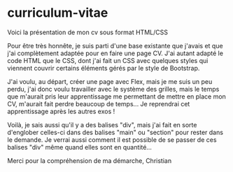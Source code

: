 # curriculum-vitae
Voici la présentation de mon cv sous format HTML/CSS

Pour être très honnête, je suis parti d'une base existante que j'avais et que j'ai complètement adaptée pour en faire une page CV. J'ai autant adapté le code HTML que le CSS, dont j'ai fait un CSS avec quelques styles qui viennent couvrir certains éléments gérés par le style de Bootstrap.

J'ai voulu, au départ, créer une page avec Flex, mais je me suis un peu perdu, j'ai donc voulu travailler avec le système des grilles, mais le temps que m'aurait pris leur apprentissage me permettant de mettre en place mon CV, m'aurait fait perdre beaucoup de temps... Je reprendrai cet apprentissage après les autres exos !

Voilà, je sais aussi qu'il y a des balises "div", mais j'ai fait en sorte d'englober celles-ci dans des balises "main" ou "section" pour rester dans le demande. Je verrai aussi comment il est possible de se passer de ces balises "div" même quand elles sont en quantité...

Merci pour la compréhension de ma démarche, Christian
